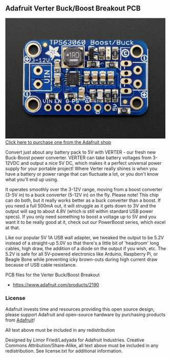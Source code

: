 ## Adafruit Verter Buck/Boost Breakout PCB
<a href="http://www.adafruit.com/products/2190"><img src="assets/image.jpg?raw=true" width="500px"><br/>
Click here to purchase one from the Adafruit shop</a>

Convert just about any battery pack to 5V with VERTER - our fresh new Buck-Boost power converter. VERTER can take battery voltages from 3-12VDC and output a nice 5V DC, which makes it a perfect universal power supply for your portable project! Where Verter really shines is when you have a battery or power range that can fluctuate a lot, or you don't know what you'll end up using.

It operates smoothly over the 3-12V range, moving from a boost converter (3-5V in) to a buck converter (5-12V in) on the fly. Please note! This chip can do both, but it really works better as a buck converter than a boost. If you need a full 500mA out, it will struggle as it gets down to 3V and the output will sag to about 4.8V (which is still within standard USB power specs). If you only need something to boost a voltage up to 5V and you want it to be really good at it, check out our PowerBoost series, which excel at that.

Like our popular 5V 1A USB wall adapter, we tweaked the output to be 5.2V instead of a straight-up 5.0V so that there's a little bit of 'headroom' long cables, high draw, the addition of a diode on the output if you wish, etc. The 5.2V is safe for all 5V-powered electronics like Arduino, Raspberry Pi, or Beagle Bone while preventing icky brown-outs during high current draw because of USB cable resistance.

PCB files for the Verter Buck/Boost Breakout
- https://www.adafruit.com/products/2190

### License

Adafruit invests time and resources providing this open source design, please support Adafruit and open-source hardware by purchasing products from [Adafruit](https://www.adafruit.com)!

All text above must be included in any redistribution

Designed by Limor Fried/Ladyada for Adafruit Industries.
Creative Commons Attribution/Share-Alike, all text above must be included in any redistribution. 
See license.txt for additional information.
